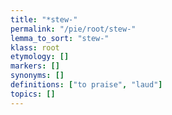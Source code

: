 ```yaml
---
title: "*stew-"
permalink: "/pie/root/stew-"
lemma_to_sort: "stew-"
klass: root
etymology: []
markers: []
synonyms: []
definitions: ["to praise", "laud"]
topics: []
---
```

